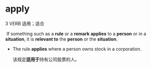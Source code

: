 # apply

3 VERB 适用；适合

​	If something such as a **rule** or a **remark** **applies** to a **person** or in a **situation**, it is **relevant to** the **person** or the **situation**.

* The rule **applies** where a person owns stock in a corporation.

  该规定**适用于**持有公司股票的人。